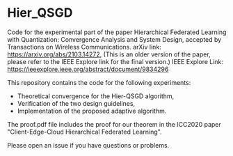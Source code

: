 # Hier_QSGD

Code for the experimental part of the paper Hierarchical Federated Learning with Quantization: Convergence Analysis and System Design, accepted by Transactions on Wireless Communications.
arXiv link: https://arxiv.org/abs/2103.14272, (This is an older version of the paper, please refer to the IEEE Explore link for the final version.)
IEEE Explore Link: https://ieeexplore.ieee.org/abstract/document/9834296

This repository contains the code for the following experiments:

- Theoretical convergence for the Hier-QSGD algorithm,
- Verification of the two design guidelines,
- Implementation of the proposed adaptive algorithm.


The proof.pdf file includes the proof for our theorem in the ICC2020 paper "Client-Edge-Cloud Hierarchical Federated Learning".

Please open an issue if you have questions or problems.
